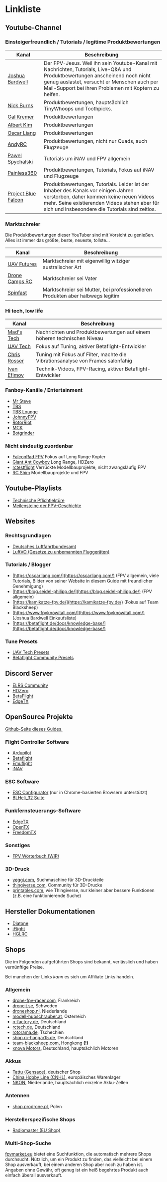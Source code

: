 # Linkliste

## Youtube-Channel

### Einsteigerfreundlich / Tutorials / legitime Produktbewertungen

| Kanal                                                             | Beschreibung                                                                                                                                                                                                                         |
| ----------------------------------------------------------------- | ------------------------------------------------------------------------------------------------------------------------------------------------------------------------------------------------------------------------------------ |
| [Joshua Bardwell](https://www.youtube.com/@JoshuaBardwell)        | Der FPV-Jesus. Weil ihn sein Youtube-Kanal mit Nachrichten, Tutorials, Live-Q&A und Produktbewertungen anscheinend noch nicht genug auslastet, versucht er Menschen auch per Mail-Support bei ihren Problemen mit Koptern zu helfen. |
| [Nick Burns](https://www.youtube.com/@NickBurnsFPV)               | Produktbewertungen, hauptsächlich TinyWhoops und Toothpicks.                                                                                                                                                                         |
| [Gal Kremer](https://www.youtube.com/@KremerFPV)                  | Produktbewertungen                                                                                                                                                                                                                   |
| [Albert Kim](https://www.youtube.com/@AlbertKimTV)                | Produktbewertungen                                                                                                                                                                                                                   |
| [Oscar Liang](https://www.youtube.com/@OscarLiang1)               | Produktbewertungen                                                                                                                                                                                                                   |
| [AndyRC](https://www.youtube.com/@AndyRCchannel)                  | Produktbewertungen, nicht nur Quads, auch Flugzeuge                                                                                                                                                                                  |
| [Pawel Spychalski](https://www.youtube.com/@FPVUniversity)        | Tutorials um iNAV und FPV allgemein                                                                                                                                                                                                  |
| [Painless360](https://www.youtube.com/@Painless360)               | Produktbewertungen, Tutorials, Fokus auf iNAV und Flugzeuge                                                                                                                                                                          |
| [Project Blue Falcon](https://www.youtube.com/@ProjectBlueFalcon) | Produktbewertungen, Tutorials. Leider ist der Inhaber des Kanals vor einigen Jahren verstorben, daher kommen keine neuen Videos mehr. Seine existierenden Videos stehen aber für sich und insbesondere die Tutorials sind zeitlos.   |

### Marktschreier

Die Produktbewertungen dieser YouTuber sind mit Vorsicht zu genießen. Alles ist immer das größte, beste, neueste, tollste...

| Kanal                                                 | Beschreibung                                                                    |
| ----------------------------------------------------- | ------------------------------------------------------------------------------- |
| [UAV Futures](https://www.youtube.com/@UAVfutures)    | Marktschreier mit eigenwillig witziger australischer Art                        |
| [Drone Camps RC](https://www.youtube.com/@dronecamps) | Marktschreier sei Vater                                                         |
| [Spinfast](https://www.youtube.com/@Spinfast)         | Marktschreier sei Mutter, bei professionelleren Produkten aber halbwegs legitim |

### Hi tech, low life

| Kanal                                                    | Beschreibung                                                                    |
| -------------------------------------------------------- | ------------------------------------------------------------------------------- |
| [Mad's Tech](https://www.youtube.com/@MadRC)             | Nachrichten und Produktbewertungen auf einem höheren technischen Niveau         |
| [UAV Tech](https://www.youtube.com/@uavtech)             | Fokus auf Tuning, aktiver Betaflight-Entwickler                                 |
| [Chris Rosser](https://www.youtube.com/@ChrisRosser) | Tuning mit Fokus auf Filter, machte die Vibrationsanalyse von Frames salonfähig |
| [Ivan Efimov](https://www.youtube.com/@IvanEfimovLimon)  | Technik-Videos, FPV-Racing, aktiver Betaflight-Entwickler                       |

### Fanboy-Kanäle / Entertainment

- [Mr Steve](https://www.youtube.com/@MrSteeleFPV)
- [TBS](https://www.youtube.com/@TeamBlackSheepFPV)
- [TBS Lounge](https://www.youtube.com/@TeamBlackSheepLIVE)
- [JohnnyFPV](https://www.youtube.com/@JohnnyFPV)
- [RotorRiot](https://www.youtube.com/@RotorRiot)
- [MCK](https://www.youtube.com/@MCKFPV)
- [Botgrinder](https://www.youtube.com/@BOTGRINDER)

### Nicht eindeutig zuordenbar

- [FalconRad FPV](https://www.youtube.com/@FalconRadFPV) Fokus auf Long Range Kopter
- [Giant Ant Cowboy](https://www.youtube.com/@GiantAntCowboy) Long Range, HDZero
- [rctestflight](https://www.youtube.com/@rctestflight) Verrückte Modellbauprojekte, nicht zwangsläufig FPV
- [RC Shim](https://www.youtube.com/@Rcschim) Modellbauprojekte und FPV

## Youtube-Playlists

- [Technische Pflichtlektüre](https://www.youtube.com/watch?v=mRlsaD5tf_8&list=PLgtT6HufUGhuscsQfvJBSTqtKURIQklWC)
- [Meilensteine der FPV-Geschichte](https://www.youtube.com/watch?v=13OtZFWdhwQ&list=PLgtT6HufUGhs9KB-plIvo5z7mxH-MMQDV)

## Websites

### Rechtsgrundlagen

- [Deutsches Luftfahrtbundesamt](https://lba-openuav.de/einstieg/)
- [LuftVO (Gesetze zu unbemannten Fluggeräten)](https://www.gesetze-im-internet.de/luftvo_2015/BJNR189410015.html#BJNR189410015BJNG001201360)

### Tutorials / Blogger

- [https://oscarliang.com/](https://oscarliang.com/) (FPV allgemein, viele Tutorials, Bilder von seiner Website in diesem Guide mit freundlicher Genehmigung)
- [https://blog.seidel-philipp.de/](https://blog.seidel-philipp.de/) (FPV allgemein)
- [https://kamikatze-fpv.de/](https://kamikatze-fpv.de/) (Fokus auf Team Blacksheep)
- [https://www.fpvknowitall.com/](https://www.fpvknowitall.com/) (Joshua Bardwell Einkaufsliste)
- [https://betaflight.de/docs/knowledge-base/](https://betaflight.de/docs/knowledge-base/)

### Tune Presets

- [UAV Tech Presets](https://theuavtech.com/presets/)
- [Betaflight Community Presets](https://github.com/betaflight/betaflight/wiki/Community-Presets)

## Discord Server

- [ELRS Community](https://discord.gg/dS6ReFY)
- [HDZero](https://discord.gg/kGsnEDMb2V)
- [BetaFlight](https://discord.gg/gV4XSq3fus)
- [EdgeTX](https://discord.gg/wF9wUKnZ6H)

## OpenSource Projekte

[Github-Seite dieses Guides.](https://github.com/rumpelst1lzk1n/rumpelst1lzk1n.github.io)

### Flight Controller Software

- [Ardupilot](https://github.com/ArduPilo/)
- [Betaflight](https://github.com/betaflight)
- [Emuflight](https://github.com/emuflight)
- [iNAV](https://github.com/iNavFlight)

### ESC Software

- [ESC Configurator](https://esc-configurator.com/) (nur in Chrome-basierten Browsern unterstützt)
- [BLHeli_32 Suite](https://github.com/bitdump/BLHeli/releases)

### Funkfernsteuerungs-Software

- [EdgeTX](https://github.com/EdgeTX)
- [OpenTX](https://github.com/opentx)
- [FreedomTX](https://github.com/tbs-fpv/freedomtx)

### Sonstiges

- [FPV Wörterbuch (WIP)](https://docs.google.com/document/d/1BGCfnv2kSAx8u5DQhsWWvEG7S7KHRSN71H0z0-NkFyw)

### 3D-Druck

- [yeggi.com](https://www.yeggi.com/), Suchmaschine für 3D-Druckteile
- [thingiverse.com](https://www.thingiverse.com/), Community für 3D-Drucke
- [printables.com](https://www.printables.com/), wie Thingiverse, nur kleiner aber bessere Funktionen (z.B. eine funktionierende Suche)

## Hersteller Dokumentationen

- [Diatone](https://www.diatone.us/apps/help-center)
- [iFlight](https://drive.google.com/drive/folders/1r3MNTBNYSzGeRXQg45j4IJVoW1Xjk7Y0)
- [HGLRC](https://www.hglrc.com/pages/download)

## Shops

Die im Folgenden aufgeführten Shops sind bekannt, verlässlich und haben vernünftige Preise.

Bei manchen der Links *kann* es sich um Affiliate Links handeln.

### Allgemein

- [drone-fpv-racer.com](https://www.drone-fpv-racer.com/en/?aff=77), Frankreich
- [droneit.se](https://droneit.se/), Schweden
- [droneshop.nl](https://droneshop.nl/), Niederlande
- [modell-hubschrauber.at](https://www.modell-hubschrauber.at/), Österreich
- [n-factory.de](https://n-factory.de/), Deutschland
- [rctech.de](https://www.rctech.de/), Deutschland
- [rotorama.de](https://www.rotorama.de/), Tschechien
- [shop.rc-hangar15.de](https://shop.rc-hangar15.de/), Deutschland
- [team-blacksheep.com](https://www.team-blacksheep.com/shop), Hongkong **(!)**
- [xnova Motors](https://www.xnovamotors.biz/), Deutschland, hauptsächlich Motoren

### Akkus

- [Tattu (Gensace)](https://www.gensace.de/), deutscher Shop
- [China Hobby Line (CNHL)](https://bit.ly/3uUdpjt), europäisches Warenlager
- [NKON](https://www.nkon.nl/), Niederlande, hauptsächlich einzelne Akku-Zellen

### Antennen

- [shop.prodrone.pl](https://shop.prodrone.pl/), Polen

### Herstellerspezifische Shops

- [Radiomaster (EU Shop)](https://www.radiomasterrc.eu/)

### Multi-Shop-Suche

[fpvmarket.eu](https://fpvmarket.eu/) bietet eine Suchfunktion, die automatisch mehrere Shops durchsucht. Nützlich, um ein Produkt zu finden, das vielleicht bei einem Shop ausverkauft, bei einem anderen Shop aber noch zu haben ist. Angaben ohne Gewähr, oft genug ist ein heiß begehrtes Produkt auch einfach überall ausverkauft.
